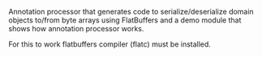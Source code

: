 
Annotation processor that generates code to serialize/deserialize domain objects to/from byte arrays using FlatBuffers and a demo module that shows how annotation processor works.

For this to work flatbuffers compiler (flatc) must be installed.
